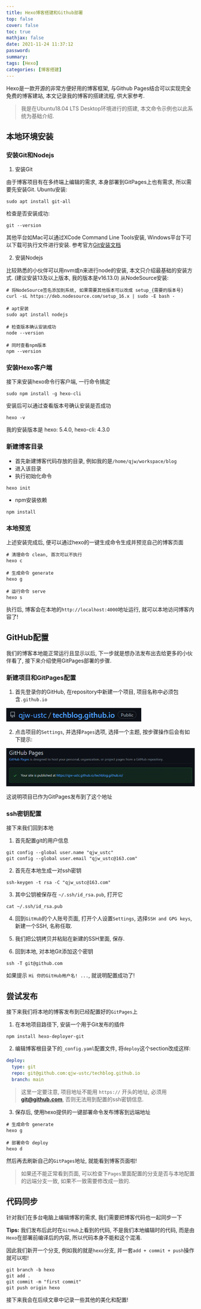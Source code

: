 ```yaml
---
title: Hexo博客搭建和Github部署
top: false
cover: false
toc: true
mathjax: false
date: 2021-11-24 11:37:12
password:
summary:
tags: [Hexo]
categories: [博客搭建]
---
```

Hexo是一款开源的非常方便好用的博客框架, 与Github Pages结合可以实现完全免费的博客建站, 本文记录我的博客的搭建流程, 供大家参考.

> 我是在Ubuntu18.04 LTS Desktop环境进行的搭建, 本文命令示例也以此系统为基础介绍.

## 本地环境安装

### 安装Git和Nodejs

1. 安装Git

由于博客项目有在多终端上编辑的需求, 本身部署到GitPages上也有需求, 所以需要先安装Git.
Ubuntu安装:

``` shell
sudo apt install git-all
```

检查是否安装成功:
``` shell
git --version
```

其他平台如Mac可以通过XCode Command Line Tools安装, Windows平台下可以下载可执行文件进行安装. 参考官方[Git安装文档](https://git-scm.com/book/en/v2/Getting-Started-Installing-Git)

2. 安装Nodejs

比较熟悉的小伙伴可以用nvm或n来进行node的安装, 本文只介绍最基础的安装方式. (建议安装13及以上版本, 我的版本是v16.13.0)
从NodeSource安装:

``` shell
# 将NodeSource签名添加到系统, 如果需要其他版本可以改成 setup_{需要的版本号}
curl -sL https://deb.nodesource.com/setup_16.x | sudo -E bash -

# apt安装
sudo apt install nodejs

# 检查版本确认安装成功
node --version

# 同时查看npm版本
npm --version
```

### 安装Hexo客户端

接下来安装hexo命令行客户端, 一行命令搞定
``` shell
sudo npm install -g hexo-cli
```
安装后可以通过查看版本号确认安装是否成功
``` shell
hexo -v
```
我的安装版本是 hexo: 5.4.0, hexo-cli: 4.3.0

### 新建博客目录
- 首先新建博客代码存放的目录, 例如我的是```/home/qjw/workspace/blog```
- 进入该目录
- 执行初始化命令
```shell
hexo init
```
- npm安装依赖
```shell
npm install
```

### 本地预览
上述安装完成后, 便可以通过hexo的一键生成命令生成并预览自己的博客页面
```shell
# 清理命令 clean, 首次可以不执行
hexo c

# 生成命令 generate
hexo g

# 运行命令 serve
hexo s
```
执行后, 博客会在本地的```http://localhost:4000```地址运行, 就可以本地访问博客内容了!

## GitHub配置

我们的博客本地能正常运行且显示以后, 下一步就是想办法发布出去给更多的小伙伴看了, 接下来介绍使用GitPages部署的步骤.

### 新建项目和GitPages配置

1. 首先登录你的GitHub, 在repository中新建一个项目, 项目名称中必须包含```.github.io```

![我的项目名称](./Hexo博客搭建和Github部署/20211124_github_screenshot_1.png)

2. 点击项目的```Settings```, 并选择```Pages```选项, 选择一个主题, 按步骤操作后会有如下提示:

![Pages地址](./Hexo博客搭建和Github部署/20211124_github_screenshot_2.png)

这说明项目已作为GitPages发布到了这个地址

### ssh密钥配置

接下来我们回到本地

1. 首先配置git的用户信息
```shell
git config --global user.name "qjw_ustc"
git config --global user.email "qjw_ustc@163.com"
```

2. 首先在本地生成一对ssh密钥
```shell
ssh-keygen -t rsa -C "qjw_ustc@163.com"
```

3. 其中公钥被保存在 ```~/.ssh/id_rsa.pub```, 打开它
```shell
cat ~/.ssh/id_rsa.pub
```

4. 回到```GitHub```的个人账号页面, 打开个人设置```Settings```, 选择```SSH and GPG keys```, 新建一个SSH, 名称任取.

5. 我们把公钥拷贝并粘贴在新建的SSH里面, 保存.

6. 回到本地, 对本地Git添加这个密钥

```shell
ssh -T git@github.com
```

如果提示 ```Hi 你的GitHub用户名! ...```, 就说明配置成功了!

## 尝试发布

接下来我们将本地的博客发布到已经配置好的```GitPages```上

1. 在本地项目路径下, 安装一个用于Git发布的插件
```shell
npm install hexo-deployer-git
```

2. 编辑博客根目录下的```_config.yaml```配置文件, 将```deploy```这个section改成这样:

```yaml
deploy:
  type: git
  repo: git@github.com:qjw-ustc/techblog.github.io
  branch: main
```

> 这里一定要注意, 项目地址不能用 ```https://``` 开头的地址, 必须用**git@github.com**, 否则无法用到配置的ssh密钥信息.

3. 保存后, 使用hexo提供的一键部署命令发布博客到远端地址

```shell
# 生成命令 generate
hexo g

# 部署命令 deploy
hexo d
```

然后再去刷新自己的```GitPages```地址, 就能看到博客页面啦!

> 如果还不能正常看到页面, 可以检查下```Pages```里面配置的分支是否与本地配置的远端分支一致, 如果不一致需要修改成一致的.

## 代码同步

针对我们在多台电脑上编辑博客的需求, 我们需要把博客代码也一起同步一下

**Tips:** 我们发布后此时在```GitHub```上看到的代码, 不是我们本地编辑时的代码, 而是由```Hexo```在部署前编译后的内容, 所以代码本身不能和这个混淆.

因此我们新开一个分支, 例如我的就是```hexo```分支, 并一套```add + commit + push```操作就可以啦!
```shell
git branch -b hexo
git add .
git commit -m "first commit"
git push origin hexo
```

接下来我会在后续文章中记录一些其他的美化和配置!

